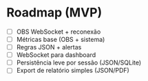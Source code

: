 # Roadmap (MVP)

- [ ] OBS WebSocket + reconexão
- [ ] Métricas base (OBS + sistema)
- [ ] Regras JSON + alertas
- [ ] WebSocket para dashboard
- [ ] Persistência leve por sessão (JSON/SQLite)
- [ ] Export de relatório simples (JSON/PDF)